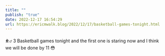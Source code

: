 ```yaml
---
title: ""
publish: "true"
date: 2022-12-17 16:54:29
url: https://ericmwalk.blog/2022/12/17/basketball-games-tonight.html
---
```


<p>⛹️‍♂️ 3 Basketball games tonight and the first one is staring now and I think we will be done by 11 😳</p>